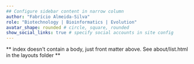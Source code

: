 ```yaml
---
## Configure sidebar content in narrow column
author: "Fabrício Almeida-Silva"
role: "Biotechnology | Bioinformatics | Evolution"
avatar_shape: rounded # circle, square, rounded
show_social_links: true # specify social accounts in site config
---
```


** index doesn't contain a body, just front matter above.
See about/list.html in the layouts folder **

